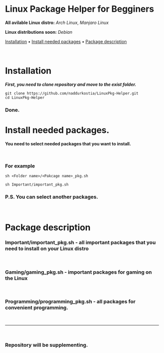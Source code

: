  
 
 # Linux Package Helper for Begginers
 **All avilable Linux distro:** *Arch Linux*, *Manjaro Linux*
 
 **Linux distributions soon:** *Debian* 

  <a href="#installation">Installation</a>
  •
  <a href="#install-needed-packages">Install needed packages</a>
  •
  <a href="#package-description">Package description</a>
</p>

<br/>

 # Installation

***First, you need to clone repository and move to the exist folder.***

 ```
 git clone https://github.com/naddurkostia/LinuxPkg-Helper.git
 cd LinuxPkg-Helper
 ```

### **Done.**


 # Install needed packages.

**You need to select needed packages that you want to install.**

<br/>

### **For example**

```
sh <Folder name>/<Pakcage name>_pkg.sh 

sh Important/important_pkg.sh 
```

### **P.S. You can select another packages.**

<br/>

# Package description

### **Important/important_pkg.sh** - all important packages that you need to  install on your Linux distro

<br/>

### **Gaming/gaming_pkg.sh** - important packages for gaming on the Linux

<br/>

### **Programming/programming_pkg.sh** - all packages for convenient programming.

<br/>

---
<br/>

### **Repository will be supplementing.**




